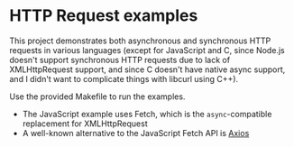 # HTTP Request examples

This project demonstrates both asynchronous and synchronous HTTP requests in various languages (except for JavaScript and C, since Node.js doesn't support synchronous HTTP requests due to lack of XMLHttpRequest support, and since C doesn't have native async support, and I didn't want to complicate things with libcurl using C++).

Use the provided Makefile to run the examples.

- The JavaScript example uses Fetch, which is the `async`-compatible replacement for XMLHttpRequest
- A well-known alternative to the JavaScript Fetch API is [Axios](https://axios-http.com/docs/intro)

